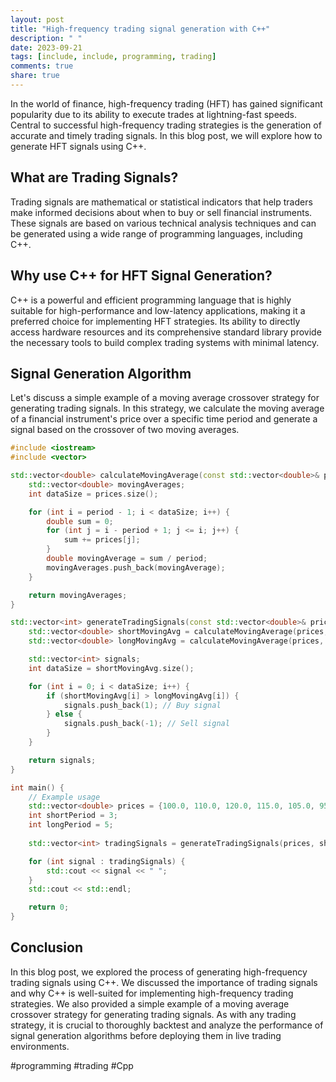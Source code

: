 ```yaml
---
layout: post
title: "High-frequency trading signal generation with C++"
description: " "
date: 2023-09-21
tags: [include, include, programming, trading]
comments: true
share: true
---
```


In the world of finance, high-frequency trading (HFT) has gained significant popularity due to its ability to execute trades at lightning-fast speeds. Central to successful high-frequency trading strategies is the generation of accurate and timely trading signals. In this blog post, we will explore how to generate HFT signals using C++.

## What are Trading Signals?

Trading signals are mathematical or statistical indicators that help traders make informed decisions about when to buy or sell financial instruments. These signals are based on various technical analysis techniques and can be generated using a wide range of programming languages, including C++.

## Why use C++ for HFT Signal Generation?

C++ is a powerful and efficient programming language that is highly suitable for high-performance and low-latency applications, making it a preferred choice for implementing HFT strategies. Its ability to directly access hardware resources and its comprehensive standard library provide the necessary tools to build complex trading systems with minimal latency.

## Signal Generation Algorithm

Let's discuss a simple example of a moving average crossover strategy for generating trading signals. In this strategy, we calculate the moving average of a financial instrument's price over a specific time period and generate a signal based on the crossover of two moving averages.

```cpp
#include <iostream>
#include <vector>

std::vector<double> calculateMovingAverage(const std::vector<double>& prices, int period) {
    std::vector<double> movingAverages;
    int dataSize = prices.size();

    for (int i = period - 1; i < dataSize; i++) {
        double sum = 0;
        for (int j = i - period + 1; j <= i; j++) {
            sum += prices[j];
        }
        double movingAverage = sum / period;
        movingAverages.push_back(movingAverage);
    }

    return movingAverages;
}

std::vector<int> generateTradingSignals(const std::vector<double>& prices, int shortPeriod, int longPeriod) {
    std::vector<double> shortMovingAvg = calculateMovingAverage(prices, shortPeriod);
    std::vector<double> longMovingAvg = calculateMovingAverage(prices, longPeriod);

    std::vector<int> signals;
    int dataSize = shortMovingAvg.size();

    for (int i = 0; i < dataSize; i++) {
        if (shortMovingAvg[i] > longMovingAvg[i]) {
            signals.push_back(1); // Buy signal
        } else {
            signals.push_back(-1); // Sell signal
        }
    }

    return signals;
}

int main() {
    // Example usage
    std::vector<double> prices = {100.0, 110.0, 120.0, 115.0, 105.0, 95.0};
    int shortPeriod = 3;
    int longPeriod = 5;
    
    std::vector<int> tradingSignals = generateTradingSignals(prices, shortPeriod, longPeriod);

    for (int signal : tradingSignals) {
        std::cout << signal << " ";
    }
    std::cout << std::endl;

    return 0;
}
```

## Conclusion

In this blog post, we explored the process of generating high-frequency trading signals using C++. We discussed the importance of trading signals and why C++ is well-suited for implementing high-frequency trading strategies. We also provided a simple example of a moving average crossover strategy for generating trading signals. As with any trading strategy, it is crucial to thoroughly backtest and analyze the performance of signal generation algorithms before deploying them in live trading environments.

#programming #trading #Cpp